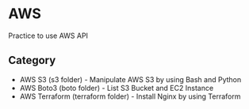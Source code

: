# AWS
Practice to use AWS API

## Category
* AWS S3 (s3 folder) - Manipulate AWS S3 by using Bash and Python
* AWS Boto3 (boto folder) - List S3 Bucket and EC2 Instance
* AWS Terraform (terraform folder) - Install Nginx by using Terraform
